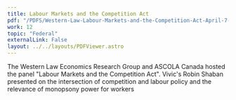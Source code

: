 ```yaml
---
title: Labour Markets and the Competition Act
pdf: "/PDFS/Western-Law-Labour-Markets-and-the-Competition-Act-April-7-2022.pdf"
work: 12
topic: "Federal"
externalLink: False
layout: ../../layouts/PDFViewer.astro
---
```


The Western Law Economics Research Group and ASCOLA Canada hosted the panel "Labour Markets and the Competition Act". Vivic's Robin Shaban presented on the intersection of competition and labour policy and the relevance of monopsony power for workers
